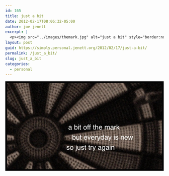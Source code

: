 ```yaml
---
id: 165
title: just a bit
date: 2012-02-17T08:06:32-05:00
author: joe jenett
excerpt: |
  <p><img src="../images/themark.jpg" alt="just a bit" style="border:none;" /></p>
layout: post
guid: https://simply.personal.jenett.org/2012/02/17/just-a-bit/
permalink: /just_a_bit/
slug: just_a_bit
categories:
  - personal
---
```

<img src="../images/themark.jpg" alt="just a bit" style="border:none;" />